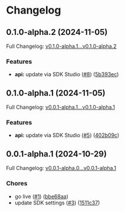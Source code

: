 # Changelog

## 0.1.0-alpha.2 (2024-11-05)

Full Changelog: [v0.1.0-alpha.1...v0.1.0-alpha.2](https://github.com/LimeJourney/node-sdk/compare/v0.1.0-alpha.1...v0.1.0-alpha.2)

### Features

* **api:** update via SDK Studio ([#8](https://github.com/LimeJourney/node-sdk/issues/8)) ([5b393ec](https://github.com/LimeJourney/node-sdk/commit/5b393ec3346b8a7ca98e7c86af2950cdef30c28a))

## 0.1.0-alpha.1 (2024-11-05)

Full Changelog: [v0.0.1-alpha.1...v0.1.0-alpha.1](https://github.com/LimeJourney/node-sdk/compare/v0.0.1-alpha.1...v0.1.0-alpha.1)

### Features

* **api:** update via SDK Studio ([#5](https://github.com/LimeJourney/node-sdk/issues/5)) ([402b09c](https://github.com/LimeJourney/node-sdk/commit/402b09c4c751ca78825e0c1490483fc1e2045db3))

## 0.0.1-alpha.1 (2024-10-29)

Full Changelog: [v0.0.1-alpha.0...v0.0.1-alpha.1](https://github.com/LimeJourney/node-sdk/compare/v0.0.1-alpha.0...v0.0.1-alpha.1)

### Chores

* go live ([#1](https://github.com/LimeJourney/node-sdk/issues/1)) ([bbe68aa](https://github.com/LimeJourney/node-sdk/commit/bbe68aa8e93c7ed233227ef60b357a9624d8ff9b))
* update SDK settings ([#3](https://github.com/LimeJourney/node-sdk/issues/3)) ([1511c37](https://github.com/LimeJourney/node-sdk/commit/1511c37bdfee2662270142049be739baf0df6b03))
